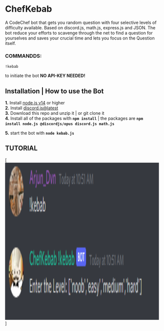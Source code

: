 # ChefKebab
A CodeChef bot that gets you random question with four selective levels of difficulty available. Based on discord.js, math.js, express.js and JSON.
The bot reduce your efforts to scavenge through the net to find a question for yourselves and saves your crucial time and lets you focus on the Question itself.

### COMMANDDS:
```
!kebab
```
to initiate the bot
**NO API-KEY NEEDED!**

## Installation | How to use the Bot
 **1.** Install [node.js v14](https://nodejs.org/api/cli.html#cli_unhandled_rejections_mode) or higher <br/>
 **2.** Install [discord.js@latest](https://discord.js.org/#/) <br/>
 **3.** Download this repo and unzip it    |    or git clone it <br/>
 **4.** Install all of the packages with **`npm install`**     |  the packages are   **`npm install node.js @discordjs/opus discord.js math.js `**
 <br/>

 **5.** start the bot with **`node kebab.js`**<br/>
## **TUTORIAL** 
[<img src="https://github.com/arjundvn24/my-images/blob/main/Capture.PNG" width="917" height="515">]<br/>
